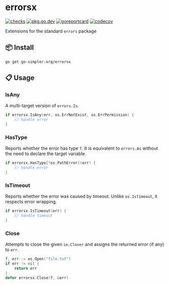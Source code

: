 # errorsx

[![checks](https://github.com/go-simpler/errorsx/actions/workflows/checks.yml/badge.svg)](https://github.com/go-simpler/errorsx/actions/workflows/checks.yml)
[![pkg.go.dev](https://pkg.go.dev/badge/go-simpler.org/errorsx.svg)](https://pkg.go.dev/go-simpler.org/errorsx)
[![goreportcard](https://goreportcard.com/badge/go-simpler.org/errorsx)](https://goreportcard.com/report/go-simpler.org/errorsx)
[![codecov](https://codecov.io/gh/go-simpler/errorsx/branch/main/graph/badge.svg)](https://codecov.io/gh/go-simpler/errorsx)

Extensions for the standard `errors` package

## 📦 Install

```shell
go get go-simpler.org/errorsx
```

## 📋 Usage

### IsAny

A multi-target version of `errors.Is`.

```go
if errorsx.IsAny(err, os.ErrNotExist, os.ErrPermission) {
    // handle error
}
```

### HasType

Reports whether the error has type `T`.
It is equivalent to `errors.As` without the need to declare the target variable.

```go
if errorsx.HasType[*os.PathError](err) {
    // handle error
}
```

### IsTimeout

Reports whether the error was caused by timeout.
Unlike `os.IsTimeout`, it respects error wrapping.

```go
if errorsx.IsTimeout(err) {
    // handle timeout
}
```

### Close

Attempts to close the given `io.Closer` and assigns the returned error (if any) to `err`.

```go
f, err := os.Open("file.txt")
if err != nil {
    return err
}
defer errorsx.Close(f, &err)
```

